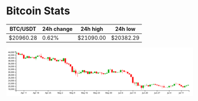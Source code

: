 # Bitcoin Stats

BTC/USDT|24h change|24h high|24h low|
|---|---|---|---|
|$20960.28|0.62%|$21090.00|$20382.29|

<img src="./chart.svg">

